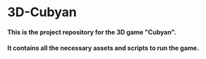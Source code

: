 # 3D-Cubyan
#### This is the project repository for the 3D game "Cubyan". 
#### It contains all the necessary assets and scripts to run the game.
